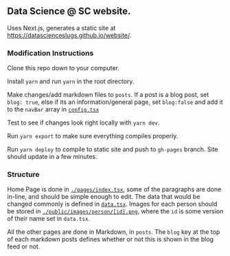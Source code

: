 ## Data Science @ SC website.

Uses Next.js, generates a static site at <https://datascienceslugs.github.io/website/>.

### Modification Instructions

Clone this repo down to your computer.

Install `yarn` and run `yarn` in the root directory.

Make changes/add markdown files to `posts`. If a post is a blog post, set `blog: true`, else if its an information/general page, set `blog:false` and add it to the `navBar` array in [`config.tsx`](./config.tsx)

Test to see if changes look right locally with `yarn dev`.

Run `yarn export` to make sure everything compiles properly.

Run `yarn deploy` to compile to static site and push to `gh-pages` branch. Site should update in a few minutes.

### Structure

Home Page is done in [`./pages/index.tsx`](./pages/index.tsx), some of the paragraphs are done in-line, and should be simple enough to edit. The data that would be changed commonly is defined in [`data.tsx`](./data.tsx). Images for each person should be stored in [`./public/images/person/[id].png`](./public/person), where the `id` is some version of their name set in `data.tsx`.

All the other pages are done in Markdown, in `posts`. The `blog` key at the top of each markdown posts defines whether or not this is shown in the blog feed or not.

